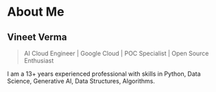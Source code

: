 # About Me

## Vineet Verma

> AI Cloud Engineer | Google Cloud | POC Specialist | Open Source Enthusiast

I am a 13+ years experienced professional with skills in Python, Data Science, Generative AI, Data Structures, Algorithms.

